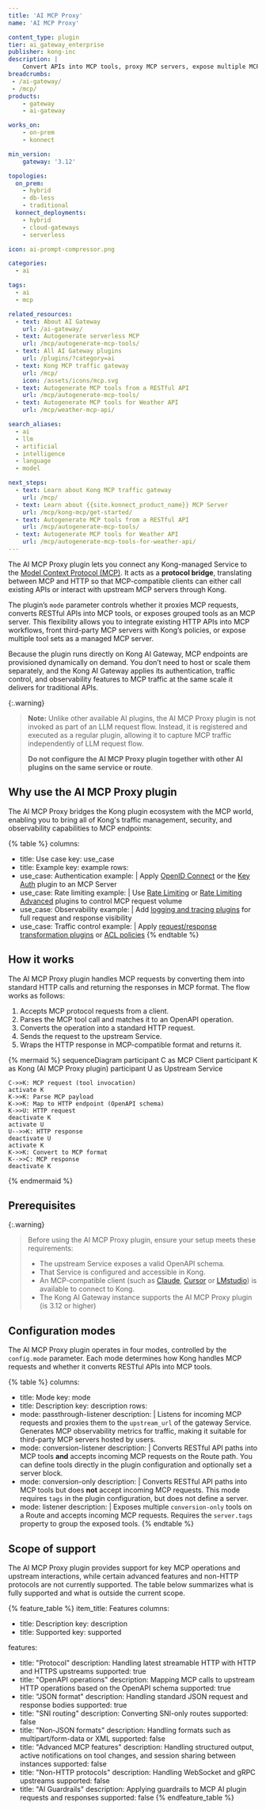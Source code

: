 ```yaml
---
title: 'AI MCP Proxy'
name: 'AI MCP Proxy'

content_type: plugin
tier: ai_gateway_enterprise
publisher: kong-inc
description: |
    Convert APIs into MCP tools, proxy MCP servers, expose multiple MCP tools for AI clients, and observe MCP traffic in real time.
breadcrumbs:
 - /ai-gateway/
 - /mcp/
products:
    - gateway
    - ai-gateway

works_on:
    - on-prem
    - konnect

min_version:
    gateway: '3.12'

topologies:
  on_prem:
    - hybrid
    - db-less
    - traditional
  konnect_deployments:
    - hybrid
    - cloud-gateways
    - serverless

icon: ai-prompt-compressor.png

categories:
  - ai

tags:
  - ai
  - mcp

related_resources:
  - text: About AI Gateway
    url: /ai-gateway/
  - text: Autogenerate serverless MCP
    url: /mcp/autogenerate-mcp-tools/
  - text: All AI Gateway plugins
    url: /plugins/?category=ai
  - text: Kong MCP traffic gateway
    url: /mcp/
    icon: /assets/icons/mcp.svg
  - text: Autogenerate MCP tools from a RESTful API
    url: /mcp/autogenerate-mcp-tools/
  - text: Autogenerate MCP tools for Weather API
    url: /mcp/weather-mcp-api/

search_aliases:
  - ai
  - llm
  - artificial
  - intelligence
  - language
  - model

next_steps:
  - text: Learn about Kong MCP traffic gateway
    url: /mcp/
  - text: Learn about {{site.konnect_product_name}} MCP Server
    url: /mcp/kong-mcp/get-started/
  - text: Autogenerate MCP tools from a RESTful API
    url: /mcp/autogenerate-mcp-tools/
  - text: Autogenerate MCP tools for Weather API
    url: /mcp/autogenerate-mcp-tools-for-weather-api/
---
```

The AI MCP Proxy plugin lets you connect any Kong-managed Service to the [Model Context Protocol (MCP)](https://modelcontextprotocol.io/). It acts as a **protocol bridge**, translating between MCP and HTTP so that MCP-compatible clients can either call existing APIs or interact with upstream MCP servers through Kong.

The plugin’s `mode` parameter controls whether it proxies MCP requests, converts RESTful APIs into MCP tools, or exposes grouped tools as an MCP server. This flexibility allows you to integrate existing HTTP APIs into MCP workflows, front third-party MCP servers with Kong’s policies, or expose multiple tool sets as a managed MCP server.

Because the plugin runs directly on Kong AI Gateway, MCP endpoints are provisioned dynamically on demand. You don’t need to host or scale them separately, and the Kong AI Gateway applies its authentication, traffic control, and observability features to MCP traffic at the same scale it delivers for traditional APIs.

{:.warning}
> **Note:** Unlike other available AI plugins, the AI MCP Proxy plugin is not invoked as part of an LLM request flow.
> Instead, it is registered and executed as a regular plugin, allowing it to capture MCP traffic independently of LLM request flow.
>
> **Do not configure the AI MCP Proxy plugin together with other AI plugins on the same service or route**.

## Why use the AI MCP Proxy plugin

The AI MCP Proxy bridges the Kong plugin ecosystem with the MCP world, enabling you to bring all of Kong's traffic management, security, and observability capabilities to MCP endpoints:

<!-- vale off -->
{% table %}
columns:
  - title: Use case
    key: use_case
  - title: Example
    key: example
rows:
  - use_case: Authentication
    example: |
      Apply [OpenID Connect](/plugins/openid-connect/) or the [Key Auth](/plugins/key-auth/) plugin to an MCP Server
  - use_case: Rate limiting
    example: |
      Use [Rate Limiting](/plugins/rate-limiting/) or [Rate Limiting Advanced](/plugins/rate-limiting-advanced) plugins to control MCP request volume
  - use_case: Observability
    example: |
      Add [logging and tracing plugins](/plugins/?category=logging) for full request and response visibility
  - use_case: Traffic control
    example: |
      Apply [request/response transformation plugins](/plugins/?category=transformations) or [ACL policies](/plugins/acl/)
{% endtable %}
<!-- vale on -->

## How it works

The AI MCP Proxy plugin handles MCP requests by converting them into standard HTTP calls and returning the responses in MCP format. The flow works as follows:

1. Accepts MCP protocol requests from a client.
2. Parses the MCP tool call and matches it to an OpenAPI operation.
3. Converts the operation into a standard HTTP request.
4. Sends the request to the upstream Service.
5. Wraps the HTTP response in MCP-compatible format and returns it.

<!-- vale off -->
{% mermaid %}
sequenceDiagram
    participant C as MCP Client
    participant K as Kong (AI MCP Proxy plugin)
    participant U as Upstream Service

    C->>K: MCP request (tool invocation)
    activate K
    K->>K: Parse MCP payload
    K->>K: Map to HTTP endpoint (OpenAPI schema)
    K->>U: HTTP request
    deactivate K
    activate U
    U-->>K: HTTP response
    deactivate U
    activate K
    K->>K: Convert to MCP format
    K-->>C: MCP response
    deactivate K
{% endmermaid %}
<!-- vale on -->

## Prerequisites

{:.warning}
> Before using the AI MCP Proxy plugin, ensure your setup meets these requirements:
> - The upstream Service exposes a valid OpenAPI schema.
> - That Service is configured and accessible in Kong.
> - An MCP-compatible client (such as [Claude](https://claude.ai/), [Cursor](https://cursor.com/) or [LMstudio](https://lmstudio.ai/)) is available to connect to Kong.
> - The Kong AI Gateway instance supports the AI MCP Proxy plugin (is 3.12 or higher)

## Configuration modes

The AI MCP Proxy plugin operates in four modes, controlled by the `config.mode` parameter. Each mode determines how Kong handles MCP requests and whether it converts RESTful APIs into MCP tools.

<!-- vale off -->
{% table %}
columns:
  - title: Mode
    key: mode
  - title: Description
    key: description
rows:
  - mode: passthrough-listener
    description: |
      Listens for incoming MCP requests and proxies them to the `upstream_url` of the gateway Service.
      Generates MCP observability metrics for traffic, making it suitable for third-party MCP servers hosted by users.
  - mode: conversion-listener
    description: |
      Converts RESTful API paths into MCP tools **and** accepts incoming MCP requests on the Route path.
      You can define tools directly in the plugin configuration and optionally set a server block.
  - mode: conversion-only
    description: |
      Converts RESTful API paths into MCP tools but does **not** accept incoming MCP requests.
      This mode requires `tags` in the plugin configuration, but does not define a server.
  - mode: listener
    description: |
      Exposes multiple `conversion-only` tools on a Route and accepts incoming MCP requests.
      Requires the `server.tags` property to group the exposed tools.
{% endtable %}
<!-- vale on -->



## Scope of support

The AI MCP Proxy plugin provides support for key MCP operations and upstream interactions, while certain advanced features and non-HTTP protocols are not currently supported. The table below summarizes what is fully supported and what is outside the current scope.

<!-- vale off -->
{% feature_table %}
item_title: Features
columns:
  - title: Description
    key: description
  - title: Supported
    key: supported

features:
  - title: "Protocol"
    description: Handling latest streamable HTTP with HTTP and HTTPS upstreams
    supported: true
  - title: "OpenAPI operations"
    description: Mapping MCP calls to upstream HTTP operations based on the OpenAPI schema
    supported: true
  - title: "JSON format"
    description: Handling standard JSON request and response bodies
    supported: true
  - title: "SNI routing"
    description: Converting SNI-only routes
    supported: false
  - title: "Non-JSON formats"
    description: Handling formats such as multipart/form-data or XML
    supported: false
  - title: "Advanced MCP features"
    description: Handling structured output, active notifications on tool changes, and session sharing between instances
    supported: false
  - title: "Non-HTTP protocols"
    description: Handling WebSocket and gRPC upstreams
    supported: false
  - title: "AI Guardrails"
    description: Applying guardrails to MCP AI plugin requests and responses
    supported: false
{% endfeature_table %}
<!-- vale on -->



